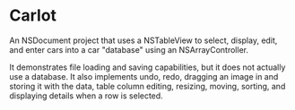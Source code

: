 Carlot
======

An NSDocument project that uses a NSTableView to select, display, edit, and enter cars into a car "database" using an NSArrayController.

It demonstrates file loading and saving capabilities, but it does not actually use a database. It also implements undo, redo, dragging an image in and storing it with the data, table column editing, resizing, moving, sorting, and displaying details when a row is selected.

